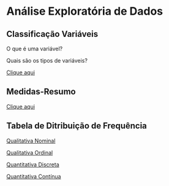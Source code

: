 
# Análise Exploratória de Dados

## Classificação Variáveis
O que é uma variável?

Quais são os tipos de variáveis?

[Clique aqui](https://github.com/Rogerio-Chaves/Estatistica/blob/main/1.Analise_Exploratoria_de_Dados/1.1.Classificacao_Variaveis.ipynb)

## Medidas-Resumo

[Clique aqui](https://github.com/Rogerio-Chaves/Estatistica/blob/main/1.Analise_Exploratoria_de_Dados/1.2.Medidas_Resumo.ipynb)

## Tabela de Ditribuição de Frequência
[Qualitativa Nominal](https://github.com/Rogerio-Chaves/Estatistica/blob/main/1.Analise_Exploratoria_de_Dados/1.3.Distribuicao_de_Frequencia-Nominal.ipynb)

[Qualitativa Ordinal](https://github.com/Rogerio-Chaves/Estatistica/blob/main/1.Analise_Exploratoria_de_Dados/1.4.Distribuicao_de_Frequencia-Ordinal.ipynb)

[Quantitativa Discreta](https://github.com/Rogerio-Chaves/Estatistica/blob/main/1.Analise_Exploratoria_de_Dados/1.5.Distribuicao_de_Frequencia-Discreta.ipynb)

[Quantitativa Contínua](https://github.com/Rogerio-Chaves/Estatistica/blob/main/1.Analise_Exploratoria_de_Dados/1.6.Distribuicao_de_Frequencia-Continua.ipynb)
